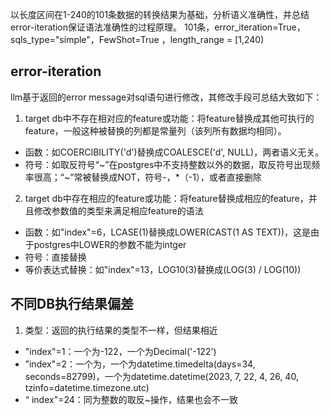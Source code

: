 以长度区间在1-240的101条数据的转换结果为基础，分析语义准确性，并总结error-iteration保证语法准确性的过程原理。
101条，error_iteration=True，sqls_type="simple"，FewShot=True ，length_range = [1,240)

## error-iteration
llm基于返回的error message对sql语句进行修改，其修改手段可总结大致如下：
1. target db中不存在相对应的feature或功能：将feature替换成其他可执行的feature，一般这种被替换的列都是常量列（该列所有数据均相同）。
* 函数：如COERCIBILITY('d')替换成COALESCE('d', NULL)，两者语义无关。
* 符号：如取反符号“~”在postgres中不支持整数以外的数据，取反符号出现频率很高；“~”常被替换成NOT，符号-，*（-1），或者直接删除

2. target db中存在相应的feature或功能：将feature替换成相应的feature，并且修改参数值的类型来满足相应feature的语法
* 函数：如"index"=6，LCASE(1)替换成LOWER(CAST(1 AS TEXT))，这是由于postgres中LOWER的参数不能为intger
* 符号：直接替换
* 等价表达式替换：如"index"=13，LOG10(3)替换成(LOG(3) / LOG(10))
## 不同DB执行结果偏差
1. 类型：返回的执行结果的类型不一样，但结果相近
* "index"=1：一个为-122，一个为Decimal('-122')
* ”index"=2：一个为，一个为datetime.timedelta(days=34, seconds=82799)，一个为datetime.datetime(2023, 7, 22, 4, 26, 40, tzinfo=datetime.timezone.utc)
* “ index"=24：同为整数的取反~操作，结果也会不一致
